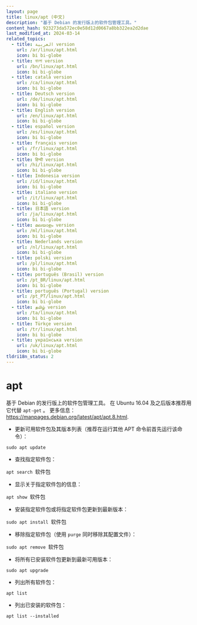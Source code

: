 ```yaml
---
layout: page
title: linux/apt (中文)
description: "基于 Debian 的发行版上的软件包管理工具。"
content_hash: 923273da572ec0e58d12d0667a8bb322ea2d2dae
last_modified_at: 2024-03-14
related_topics:
  - title: العربية version
    url: /ar/linux/apt.html
    icon: bi bi-globe
  - title: বাংলা version
    url: /bn/linux/apt.html
    icon: bi bi-globe
  - title: català version
    url: /ca/linux/apt.html
    icon: bi bi-globe
  - title: Deutsch version
    url: /de/linux/apt.html
    icon: bi bi-globe
  - title: English version
    url: /en/linux/apt.html
    icon: bi bi-globe
  - title: español version
    url: /es/linux/apt.html
    icon: bi bi-globe
  - title: français version
    url: /fr/linux/apt.html
    icon: bi bi-globe
  - title: हिन्दी version
    url: /hi/linux/apt.html
    icon: bi bi-globe
  - title: Indonesia version
    url: /id/linux/apt.html
    icon: bi bi-globe
  - title: italiano version
    url: /it/linux/apt.html
    icon: bi bi-globe
  - title: 日本語 version
    url: /ja/linux/apt.html
    icon: bi bi-globe
  - title: മലയാളം version
    url: /ml/linux/apt.html
    icon: bi bi-globe
  - title: Nederlands version
    url: /nl/linux/apt.html
    icon: bi bi-globe
  - title: polski version
    url: /pl/linux/apt.html
    icon: bi bi-globe
  - title: português (Brasil) version
    url: /pt_BR/linux/apt.html
    icon: bi bi-globe
  - title: português (Portugal) version
    url: /pt_PT/linux/apt.html
    icon: bi bi-globe
  - title: தமிழ் version
    url: /ta/linux/apt.html
    icon: bi bi-globe
  - title: Türkçe version
    url: /tr/linux/apt.html
    icon: bi bi-globe
  - title: українська version
    url: /uk/linux/apt.html
    icon: bi bi-globe
tldri18n_status: 2
---
```

# apt

基于 Debian 的发行版上的软件包管理工具。
在 Ubuntu 16.04 及之后版本推荐用它代替 `apt-get` 。
更多信息：<https://manpages.debian.org/latest/apt/apt.8.html>.

- 更新可用软件包及其版本列表（推荐在运行其他 APT 命令前首先运行该命令）：

`sudo apt update`

- 查找指定软件包：

`apt search `<span class="tldr-var badge badge-pill bg-dark-lm bg-white-dm text-white-lm text-dark-dm font-weight-bold">软件包</span>

- 显示关于指定软件包的信息：

`apt show `<span class="tldr-var badge badge-pill bg-dark-lm bg-white-dm text-white-lm text-dark-dm font-weight-bold">软件包</span>

- 安装指定软件包或将指定软件包更新到最新版本：

`sudo apt install `<span class="tldr-var badge badge-pill bg-dark-lm bg-white-dm text-white-lm text-dark-dm font-weight-bold">软件包</span>

- 移除指定软件包（使用 `purge` 同时移除其配置文件）：

`sudo apt remove `<span class="tldr-var badge badge-pill bg-dark-lm bg-white-dm text-white-lm text-dark-dm font-weight-bold">软件包</span>

- 将所有已安装软件包更新到最新可用版本：

`sudo apt upgrade`

- 列出所有软件包：

`apt list`

- 列出已安装的软件包：

`apt list --installed`
